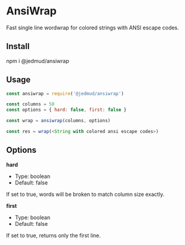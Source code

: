 # AnsiWrap

Fast single line wordwrap for colored strings with ANSI escape codes.

## Install

npm i @jedmud/ansiwrap

## Usage

```javascript
const ansiwrap = require('@jedmud/ansiwrap')

const columns = 50
const options = { hard: false, first: false }

const wrap = ansiwrap(columns, options)

const res = wrap(<String with colored ansi escape codes>)
```

## Options

**hard**

- Type: boolean
- Default: false

If set to true, words will be broken to match column size exactly.

**first**

- Type: boolean
- Default: false

If set to true, returns only the first line.
